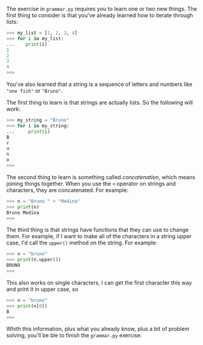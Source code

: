 The exercise in `grammar.py` requires you to learn one or two new things.
The first thing to consider is that you've already learned how to iterate through lists:

```python
>>> my_list = [1, 2, 3, 4]
>>> for i in my_list:
...    print(i)
1
2
3
4
>>>
```

You've also learned that a string is a sequence of letters and numbers like `"one fish"` or `"Bruno"`.

The first thing to learn is that strings are actually lists. So the following will work:

```python
>>> my_string = "Bruno"
>>> for i in my_string:
...     print(i)
B
r
u
n
o
>>>
```

The second thing to learn is something called *concatenation*, which means joining things together. When you use the `+` operator on strings and characters, they are concatenated. For example:

```python
>>> n = "Bruno " + "Medina"
>>> print(n)
Bruno Medina
>>>
```

The third thing is that strings have functions that they can use to change them. For example, if I want to make all of the characters in a string upper case, I'd call the `upper()` method on the string. For example:

```python
>>> n = "bruno"
>>> print(n.upper())
BRUNO
>>>
```

This also works on single characters, I can get the first character this way and print it in upper case, so 
```python
>>> n = "bruno"
>>> print(n[0])
B
>>>
```

Whith this information, plus what you already know, plus a bit of problem solving, you'll be ble to finish the `grammar.py` exercise.
